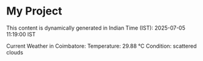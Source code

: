 # My Project

This content is dynamically generated in Indian Time (IST): 2025-07-05 11:19:00 IST


Current Weather in Coimbatore:
Temperature: 29.88 °C
Condition: scattered clouds
